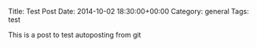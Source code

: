 Title: Test Post
Date: 2014-10-02  18:30:00+00:00
Category: general
Tags: test

This is a post to test autoposting from git
